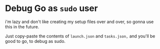 # Debug Go as `sudo` user

i'm lazy and don't like creating my setup files over and over, so gonna use this in the future.

Just copy-paste the contents of `launch.json` and `tasks.json,` and you'll be good to go, to debug as sudo.
